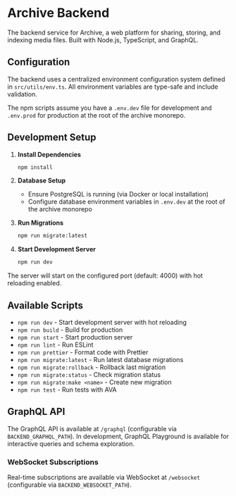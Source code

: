 # Archive Backend

The backend service for Archive, a web platform for sharing, storing, and indexing media files. Built with Node.js, TypeScript, and GraphQL.

## Configuration

The backend uses a centralized environment configuration system defined in `src/utils/env.ts`. All environment variables are type-safe and include validation.

The npm scripts assume you have a `.env.dev` file for development and `.env.prod` for production at the root of the archive monorepo.

## Development Setup

1. **Install Dependencies**
   ```bash
   npm install
   ```

2. **Database Setup**
   - Ensure PostgreSQL is running (via Docker or local installation)
   - Configure database environment variables in `.env.dev` at the root of the archive monorepo

3. **Run Migrations**
   ```bash
   npm run migrate:latest
   ```

4. **Start Development Server**
   ```bash
   npm run dev
   ```

The server will start on the configured port (default: 4000) with hot reloading enabled.

## Available Scripts

- `npm run dev` - Start development server with hot reloading
- `npm run build` - Build for production
- `npm run start` - Start production server
- `npm run lint` - Run ESLint
- `npm run prettier` - Format code with Prettier
- `npm run migrate:latest` - Run latest database migrations
- `npm run migrate:rollback` - Rollback last migration
- `npm run migrate:status` - Check migration status
- `npm run migrate:make <name>` - Create new migration
- `npm run test` - Run tests with AVA

## GraphQL API

The GraphQL API is available at `/graphql` (configurable via `BACKEND_GRAPHQL_PATH`). In development, GraphQL Playground is available for interactive queries and schema exploration.

### WebSocket Subscriptions

Real-time subscriptions are available via WebSocket at `/websocket` (configurable via `BACKEND_WEBSOCKET_PATH`).

